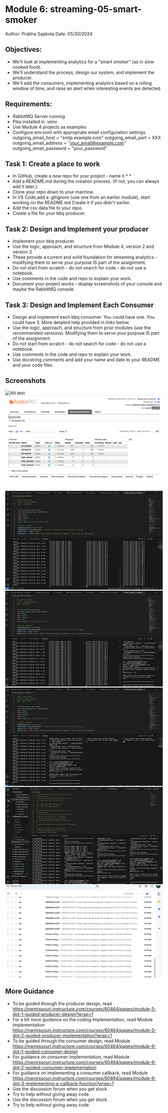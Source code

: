# Module 6: streaming-05-smart-smoker
Author: Prabha Sapkota
Date: 05/30/2024

## Objectives: 
 * We'll look at implementing analytics for a "smart smoker" (as in slow cooked food).
 * We'll understand the process, design our system, and implement the producer. 
 * We'll add the consumers, implementing analytics based on a rolling window of time, and raise an alert when interesting events are detected. 

## Requirements:
* RabbitMQ Server running
* Pika installed in .venv
* Use Module 4 projects as examples
* Configure.env.toml with appropriate email configuration settings
   outgoing_email_host = "smtp.example.com"
   outgoing_email_port = XXX
   outgoing_email_address = "your_email@example.com"
   outgoing_email_password = "your_password"



## Task 1: Create a place to work
* In GitHub, create a new repo for your project - name it * *
* Add a README.md during the creation process. (If not, you can always add it later.)
* Clone your repo down to your machine. 
* In VS Code,add a .gitignore (use one from an earlier module), start working on the README.md Create it if you didn't earlier.
* Add the csv data file to your repo. 
* Create a file for your bbq producer.

## Task 2: Design and Implement your producer
* Implement your bbq producer. 
* Use the logic, approach, and structure from Module 4, version 2 and version 3.
* These provide a current and solid foundation for streaming analytics - modifying them to serve your purpose IS part of the assignment.
* Do not start from scratch - do not search for code - do not use a notebook.
* Use comments in the code and repo to explain your work. 
* Document your project works - display screenshots of your console and maybe the RabbitMQ    console. 

## Task 3: Design and Implement Each Consumer
* Design and implement each bbq consumer. You could have one. You could have 3.  More detailed help provided in links below. 
* Use the logic, approach, and structure from prior modules (use the recommended versions).
 Modifying them to serve your purpose IS part of the assignment.
* Do not start from scratch - do not search for code - do not use a notebook.
* Use comments in the code and repo to explain your work. 
* Use docstring comments and add your name and date to your README and your code files. 
 



## Screenshots
![Alt text](< Module_5.png>)
![Alt text](RabbitMQ.png)
![Alt text](<Image for module 6-1.png>)
![Alt text](<Image for module 6 - 3.png>)
![Alt text](<Image for module 6 - 2.png>)
![Alt text](<Image for module 6-4.png>)
![Alt text](<email alerts.png>)





## More Guidance
* To be guided through the producer design, read https://nwmissouri.instructure.com/courses/60464/pages/module-5-dot-1-guided-producer-design?wrap=1
* For a bit more guidance on the coding implementation, read Module Implementation https://nwmissouri.instructure.com/courses/60464/pages/module-5-dot-2-guided-producer-implementation?wrap=1
* To be guided through the consumer design, read Module https://nwmissouri.instructure.com/courses/60464/pages/module-6-dot-1-guided-consumer-design
* For guidance on consumer implementation, read Module https://nwmissouri.instructure.com/courses/60464/pages/module-6-dot-2-guided-consumer-implementation
* For guidance on implementing a consumer callback, read Module https://nwmissouri.instructure.com/courses/60464/pages/module-6-dot-3-implementing-a-callback-function?wrap=1 
* Use the discussion forum when you get stuck.
* Try to help without giving away code. 
* Use the discussion forum when you get stuck.
* Try to help without giving away code. 
    
